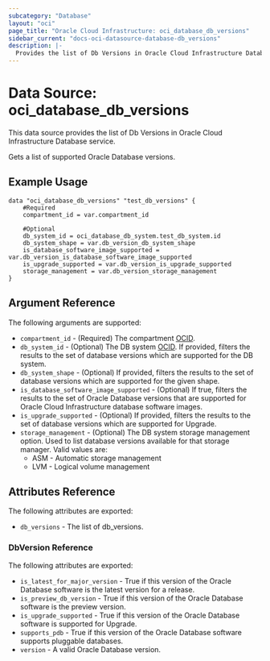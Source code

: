 ```yaml
---
subcategory: "Database"
layout: "oci"
page_title: "Oracle Cloud Infrastructure: oci_database_db_versions"
sidebar_current: "docs-oci-datasource-database-db_versions"
description: |-
  Provides the list of Db Versions in Oracle Cloud Infrastructure Database service
---
```


# Data Source: oci_database_db_versions
This data source provides the list of Db Versions in Oracle Cloud Infrastructure Database service.

Gets a list of supported Oracle Database versions.

## Example Usage

```hcl
data "oci_database_db_versions" "test_db_versions" {
	#Required
	compartment_id = var.compartment_id

	#Optional
	db_system_id = oci_database_db_system.test_db_system.id
	db_system_shape = var.db_version_db_system_shape
	is_database_software_image_supported = var.db_version_is_database_software_image_supported
	is_upgrade_supported = var.db_version_is_upgrade_supported
	storage_management = var.db_version_storage_management
}
```

## Argument Reference

The following arguments are supported:

* `compartment_id` - (Required) The compartment [OCID](https://docs.cloud.oracle.com/iaas/Content/General/Concepts/identifiers.htm).
* `db_system_id` - (Optional) The DB system [OCID](https://docs.cloud.oracle.com/iaas/Content/General/Concepts/identifiers.htm). If provided, filters the results to the set of database versions which are supported for the DB system.
* `db_system_shape` - (Optional) If provided, filters the results to the set of database versions which are supported for the given shape.
* `is_database_software_image_supported` - (Optional) If true, filters the results to the set of Oracle Database versions that are supported for Oracle Cloud Infrastructure database software images.
* `is_upgrade_supported` - (Optional) If provided, filters the results to the set of database versions which are supported for Upgrade.
* `storage_management` - (Optional) The DB system storage management option. Used to list database versions available for that storage manager. Valid values are:
	* ASM - Automatic storage management
	* LVM - Logical volume management 


## Attributes Reference

The following attributes are exported:

* `db_versions` - The list of db_versions.

### DbVersion Reference

The following attributes are exported:

* `is_latest_for_major_version` - True if this version of the Oracle Database software is the latest version for a release.
* `is_preview_db_version` - True if this version of the Oracle Database software is the preview version.
* `is_upgrade_supported` - True if this version of the Oracle Database software is supported for Upgrade.
* `supports_pdb` - True if this version of the Oracle Database software supports pluggable databases.
* `version` - A valid Oracle Database version.

